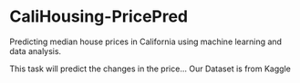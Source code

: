 # CaliHousing-PricePred
Predicting median house prices in California using machine learning and data analysis.

This task will predict the changes in the price...
Our Dataset is from Kaggle
